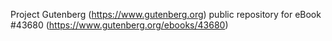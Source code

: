 Project Gutenberg (https://www.gutenberg.org) public repository for eBook #43680 (https://www.gutenberg.org/ebooks/43680)

